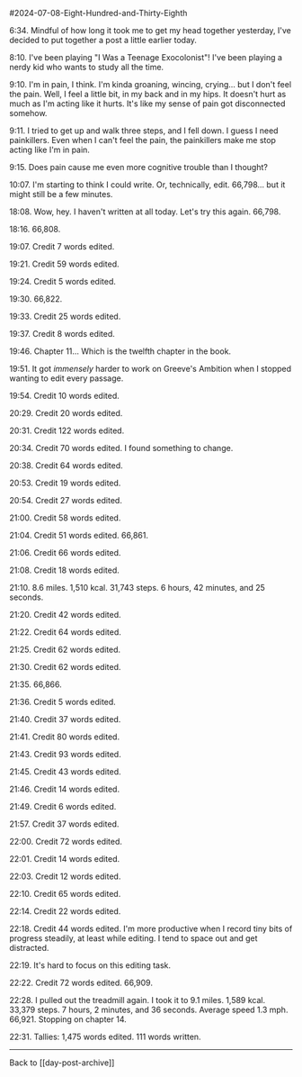 #2024-07-08-Eight-Hundred-and-Thirty-Eighth

6:34.  Mindful of how long it took me to get my head together yesterday, I've decided to put together a post a little earlier today.

8:10.  I've been playing "I Was a Teenage Exocolonist"!  I've been playing a nerdy kid who wants to study all the time.

9:10.  I'm in pain, I think.  I'm kinda groaning, wincing, crying...  but I don't feel the pain.  Well, I feel a little bit, in my back and in my hips.  It doesn't hurt as much as I'm acting like it hurts.  It's like my sense of pain got disconnected somehow.

9:11.  I tried to get up and walk three steps, and I fell down.  I guess I need painkillers.  Even when I can't feel the pain, the painkillers make me stop acting like I'm in pain.

9:15.  Does pain cause me even more cognitive trouble than I thought?

10:07.  I'm starting to think I could write.  Or, technically, edit.  66,798... but it might still be a few minutes.

18:08.  Wow, hey.  I haven't written at all today.  Let's try this again.  66,798.

18:16.  66,808.

19:07.  Credit 7 words edited.

19:21.  Credit 59 words edited.

19:24.  Credit 5 words edited.

19:30.  66,822.

19:33.  Credit 25 words edited.

19:37.  Credit 8 words edited.

19:46.  Chapter 11...  Which is the twelfth chapter in the book.

19:51.  It got *immensely* harder to work on Greeve's Ambition when I stopped wanting to edit every passage.

19:54.  Credit 10 words edited.

20:29.  Credit 20 words edited.

20:31.  Credit 122 words edited.

20:34.  Credit 70 words edited.  I found something to change.

20:38.  Credit 64 words edited.

20:53.  Credit 19 words edited.

20:54.  Credit 27 words edited.

21:00.  Credit 58 words edited.

21:04.  Credit 51 words edited.  66,861.

21:06.  Credit 66 words edited.

21:08.  Credit 18 words edited.

21:10.  8.6 miles.  1,510 kcal.  31,743 steps.  6 hours, 42 minutes, and 25 seconds.

21:20.  Credit 42 words edited.

21:22.  Credit 64 words edited.

21:25.  Credit 62 words edited.

21:30.  Credit 62 words edited.

21:35.  66,866.

21:36.  Credit 5 words edited.

21:40.  Credit 37 words edited.

21:41.  Credit 80 words edited.

21:43.  Credit 93 words edited.

21:45.  Credit 43 words edited.

21:46.  Credit 14 words edited.

21:49.  Credit 6 words edited.

21:57.  Credit 37 words edited.

22:00.  Credit 72 words edited.

22:01.  Credit 14 words edited.

22:03.  Credit 12 words edited.

22:10.  Credit 65 words edited.

22:14.  Credit 22 words edited.

22:18.  Credit 44 words edited.  I'm more productive when I record tiny bits of progress steadily, at least while editing.  I tend to space out and get distracted.

22:19.  It's hard to focus on this editing task.

22:22.  Credit 72 words edited.  66,909.

22:28.  I pulled out the treadmill again.  I took it to 9.1 miles.  1,589 kcal.  33,379 steps.  7 hours, 2 minutes, and 36 seconds.  Average speed 1.3 mph.  66,921.  Stopping on chapter 14.

22:31.  Tallies:  1,475 words edited.  111 words written.

---
Back to [[day-post-archive]]